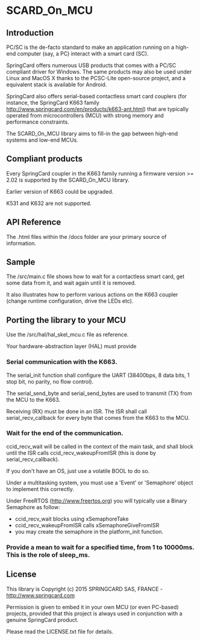 # SCARD_On_MCU

## Introduction

PC/SC is the de-facto standard to make an application running on a high-end computer (say, a PC) interact with a smart card (SC).

SpringCard offers numerous USB products that comes with a PC/SC compliant driver for Windows. The same products may also be used under Linux and MacOS X thanks to the PCSC-Lite open-source project, and a equivalent stack is available for Android.

SpringCard also offers serial-based contactless smart card couplers (for instance, the SpringCard K663 family http://www.springcard.com/en/products/k663-ant.html) that are typically operated from microcontrollers (MCU) with strong memory and performance constraints.

The SCARD_On_MCU library aims to fill-in the gap between high-end systems and low-end MCUs.

## Compliant products

Every SpringCard coupler in the K663 family running a firmware version >= 2.02 is supported by the SCARD_On_MCU library.

Earlier version of K663 could be upgraded.

K531 and K632 are not supported.

## API Reference

The .html files within the /docs folder are your primary source of information.

## Sample

The /src/main.c file shows how to wait for a contactless smart card, get some data from it, and wait again until it is removed.

It also illustrates how to perform various actions on the K663 coupler (change runtime configuration, drive the LEDs etc).

## Porting the library to your MCU

Use the /src/hal/hal_skel_mcu.c file as reference.

Your hardware-abstraction layer (HAL) must provide 

### Serial communication with the K663.

The serial_init function shall configure the UART (38400bps, 8 data bits, 1 stop bit, no parity, no flow control).

The serial_send_byte and serial_send_bytes are used to transmit (TX) from the MCU to the K663.

Receiving (RX) must be done in an ISR. The ISR shall call serial_recv_callback for every byte that comes from the K663 to the MCU.
  
### Wait for the end of the communication.

ccid_recv_wait will be called in the context of the main task, and shall block until the ISR calls ccid_recv_wakeupFromISR (this is done by serial_recv_callback).

If you don't have an OS, just use a volatile BOOL to do so.

Under a multitasking system, you must use a 'Event' or 'Semaphore' object to implement this correctly.

Under FreeRTOS (http://www.freertos.org) you will typically use a Binary Semaphore as follow:
- ccid_recv_wait blocks using xSemaphoreTake
- ccid_recv_wakeupFromISR calls xSemaphoreGiveFromISR
- you may create the semaphore in the platform_init function.

### Provide a mean to wait for a specified time, from 1 to 10000ms. This is the role of sleep_ms.

## License

This library is Copyright (c) 2015 SPRINGCARD SAS, FRANCE - http://www.springcard.com

Permission is given to embed it in your own MCU (or even PC-based) projects, provided that this project is always used in conjunction with a genuine SpringCard product.

Please read the LICENSE.txt file for details.

